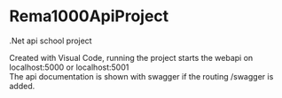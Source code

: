 # Rema1000ApiProject

.Net api school project

Created with Visual Code, running the project starts the webapi on localhost:5000 or localhost:5001  
The api documentation is shown with swagger if the routing /swagger is added.
